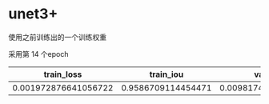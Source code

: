 # unet3+

使用之前训练出的一个训练权重

采用第 14 个epoch

| train_loss           | train_iou          | val_loss             | val_iou            |
| -------------------- | ------------------ | -------------------- | ------------------ |
| 0.001972876641056722 | 0.9586709114454471 | 0.009817476132108519 | 0.8257216603487951 |

